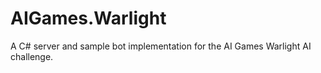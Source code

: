 AIGames.Warlight
================

A C# server and sample bot implementation for the AI Games Warlight AI challenge.
